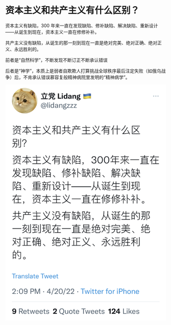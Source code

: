 # 资本主义和共产主义有什么区别？

资本主义有缺陷，300 年来一直在发现缺陷、修补缺陷、解决缺陷、重新设计——从诞生到现在，资本主义一直在修修补补。

共产主义没有缺陷，从诞生的那一刻到现在一直是绝对完美、绝对正确、绝对正义、永远胜利的。

前者是“自然科学”，不断发现不断订正不断承认错误

后者是“神学”，本质上是弱者自欺欺人打算挑战全球秩序最后注定失败（如俄乌战争）后，不肯承认错误慕容复般精神病院里发明的“精神病学”。

![img](imgs/zbzyvsgczy.jpg)
